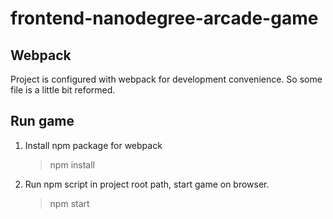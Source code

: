 # frontend-nanodegree-arcade-game

## Webpack

Project is configured with webpack for development convenience. So some file is a little bit reformed.

## Run game

1. Install npm package for webpack

   > npm install

2. Run npm script in project root path, start game on browser.

   > npm start
